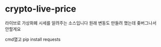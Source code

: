 # crypto-live-price
라이브로 가상화폐 시세를 알려주는 소스입니다 원래 변동도 만들려 했는데 좆버그나서 안할게요

cmd열고 pip install requests

